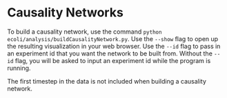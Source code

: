 # Causality Networks

To build a causality network, use the command `python ecoli/analysis/buildCausalityNetwork.py`.
Use the `--show` flag to open up the resulting visualization in your web browser.
Use the `--id` flag to pass in an experiment id that you want the network to be built from.
Without the `--id` flag, you will be asked to input an experiment id while the program is running.

The first timestep in the data is not included when building a causality network. 